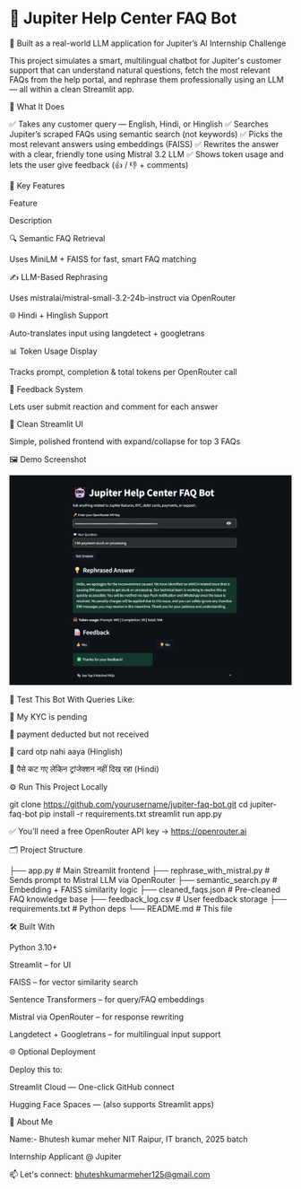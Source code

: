# 🚀 Jupiter Help Center FAQ Bot

🤖 Built as a real-world LLM application for Jupiter’s AI Internship Challenge

This project simulates a smart, multilingual chatbot for Jupiter's customer support that can understand natural questions, fetch the most relevant FAQs from the help portal, and rephrase them professionally using an LLM — all within a clean Streamlit app.

🧠 What It Does

✅ Takes any customer query — English, Hindi, or Hinglish
✅ Searches Jupiter’s scraped FAQs using semantic search (not keywords)
✅ Picks the most relevant answers using embeddings (FAISS)
✅ Rewrites the answer with a clear, friendly tone using Mistral 3.2 LLM
✅ Shows token usage and lets the user give feedback (👍 / 👎 + comments)

🎯 Key Features

Feature

Description

🔍 Semantic FAQ Retrieval

Uses MiniLM + FAISS for fast, smart FAQ matching

✍️ LLM-Based Rephrasing

Uses mistralai/mistral-small-3.2-24b-instruct via OpenRouter

🌐 Hindi + Hinglish Support

Auto-translates input using langdetect + googletrans

📊 Token Usage Display

Tracks prompt, completion & total tokens per OpenRouter call

📩 Feedback System

Lets user submit reaction and comment for each answer

🧾 Clean Streamlit UI

Simple, polished frontend with expand/collapse for top 3 FAQs

🖼️ Demo Screenshot

![Jupiter FAQ Bot UI](demo_faq.png)


🧪 Test This Bot With Queries Like:

🔹 My KYC is pending

🔹 payment deducted but not received

🔹 card otp nahi aaya (Hinglish)

🔹 पैसे कट गए लेकिन ट्रांजेक्शन नहीं दिख रहा (Hindi)

⚙️ Run This Project Locally

git clone https://github.com/yourusername/jupiter-faq-bot.git
cd jupiter-faq-bot
pip install -r requirements.txt
streamlit run app.py

✅ You’ll need a free OpenRouter API key → https://openrouter.ai

🗂️ Project Structure

├── app.py                      # Main Streamlit frontend
├── rephrase_with_mistral.py   # Sends prompt to Mistral LLM via OpenRouter
├── semantic_search.py         # Embedding + FAISS similarity logic
├── cleaned_faqs.json          # Pre-cleaned FAQ knowledge base
├── feedback_log.csv           # User feedback storage
├── requirements.txt           # Python deps
└── README.md                  # This file

🛠️ Built With

Python 3.10+

Streamlit – for UI

FAISS – for vector similarity search

Sentence Transformers – for query/FAQ embeddings

Mistral via OpenRouter – for response rewriting

Langdetect + Googletrans – for multilingual input support

🌐 Optional Deployment

Deploy this to:

Streamlit Cloud — One-click GitHub connect

Hugging Face Spaces — (also supports Streamlit apps)

👋 About Me

Name:- Bhutesh kumar meher
NIT Raipur, IT branch, 2025 batch

Internship Applicant @ Jupiter

📫 Let's connect: bhuteshkumarmeher125@gmail.com
